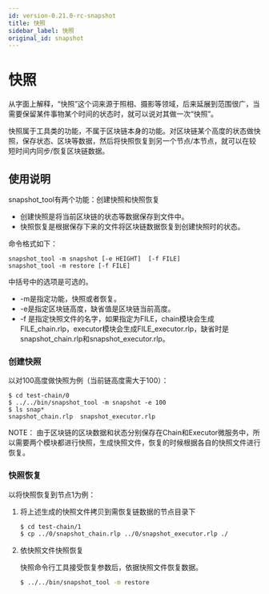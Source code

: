 ```yaml
---
id: version-0.21.0-rc-snapshot
title: 快照
sidebar_label: 快照
original_id: snapshot
---
```


# 快照

从字面上解释，“快照”这个词来源于照相、摄影等领域，后来延展到范围很广，当需要保留某件事物某个时间的状态时，就可以说对其做一次“快照”。

快照属于工具类的功能，不属于区块链本身的功能。对区块链某个高度的状态做快照，保存状态、区块等数据，然后将快照恢复到另一个节点/本节点，就可以在较短时间内同步/恢复区块链数据。

## 使用说明

snapshot_tool有两个功能：创建快照和快照恢复

- 创建快照是将当前区块链的状态等数据保存到文件中。
- 快照恢复是根据保存下来的文件将区块链数据恢复到创建快照时的状态。

命令格式如下：

```
snapshot_tool -m snapshot [-e HEIGHT]  [-f FILE]
snapshot_tool -m restore [-f FILE]
```

中括号中的选项是可选的。 

- -m是指定功能，快照或者恢复。
- -e是指定区块链高度，缺省值是区块链当前高度。
- -f 是指定快照文件的名字，如果指定为FILE，chain模块会生成FILE_chain.rlp，executor模块会生成FILE_executor.rlp，缺省时是snapshot_chain.rlp和snapshot_executor.rlp。

### 创建快照

以对100高度做快照为例（当前链高度需大于100）：

```
$ cd test-chain/0
$ ../../bin/snapshot_tool -m snapshot -e 100
$ ls snap*
snapshot_chain.rlp  snapshot_executor.rlp
```

NOTE：
由于区块链的区块数据和状态分别保存在Chain和Executor微服务中，所以需要两个模块都进行快照，生成快照文件，恢复的时候根据各自的快照文件进行恢复。

### 快照恢复

以将快照恢复到节点1为例：

1. 将上述生成的快照文件拷贝到需恢复链数据的节点目录下

    ```bash
    $ cd test-chain/1
    $ cp ../0/snapshot_chain.rlp ../0/snapshot_executor.rlp ./
    ```

2. 依快照文件快照恢复

    快照命令行工具接受恢复参数后，依据快照文件恢复数据。

    ```bash
    $ ../../bin/snapshot_tool -m restore
    ```
